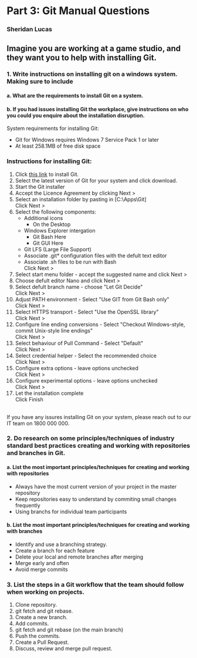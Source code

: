 # Part 3: Git Manual Questions
### Sheridan Lucas

## Imagine you are working at a game studio, and they want you to help with installing Git.

### 1.	Write instructions on installing git on a windows system. Making sure to include

#### a.	What are the requirements to install Git on a system.
#### b.	If you had issues installing Git the workplace, give instructions on who you could you enquire about the installation disruption.

System requirements for installing Git: <br>
* Git for Windows requires Windows 7 Service Pack 1 or later
* At least 258.1MB of free disk space
### Instructions for installing Git: <br>
1. Click [this link](https://git-scm.com/download/win) to install Git.
1. Select the latest version of Git for your system and click download. 
1. Start the Git installer 
1. Accept the Licence Agreement by clicking Next >
1. Select an installation folder by pasting in [C:\Apps\Git] <br>
	Click Next >
1. Select the following components:
	* Additional icons
		* On the Desktop
	* Windows Explorer intergation
		* Git Bash Here
		* Git GUI Here
	* Git LFS (Large File Support)
	* Associate .git* configuration files with the defult text editor
	* Associate .sh files to be run with Bash <br>
	Click Next >
1. Select start menu folder - accept the suggested name and click Next >
1. Choose defult editor Nano and click Next >
1. Select defult branch name - choose "Let Git Decide" <br>
	Click Next >
1. Adjust PATH environment - Select "Use GIT from Git Bash only" <br>
	Click Next >
1. Select HTTPS transport - Select "Use the OpenSSL library" <br>
	Click Next >
1. Configure line ending conversions - Select "Checkout Windows-style, commit Unix-style line endings" <br>
	Click Next >
1. Select behaviour of Pull Command - Select "Default" <br>
	Click Next >
1. Select credential helper - Select the recommended choice <br>
	Click Next >
1. Configure extra options - leave options unchecked <br>
	Click Next >
1. Configure experimental options - leave options unchecked <br>
	Click Next >
1. Let the installation complete <br>
	Click Finish


<br>
If you have any issures installing Git on your system, please reach out to our IT team on 1800 000 000. 

### 2.	Do research on some principles/techniques of industry standard best practices creating and working with repositories and branches in Git. 

#### a.	List the most important principles/techniques for creating and working with repositories
* Always have the most current version of your project in the master repository
* Keep repositories easy to understand by commiting small changes frequently
* Using branchs for individual team participants

#### b.	List the most important principles/techniques for creating and working with branches
* Identify and use a branching strategy.
* Create a branch for each feature
* Delete your local and remote branches after merging
* Merge early and often
* Avoid merge commits 


### 3.	List the steps in a Git workflow that the team should follow when working on projects.
1. Clone repository.
1. git fetch and git rebase.
1. Create a new branch.
1. Add commits.
1. git fetch and git rebase (on the main branch)
1. Push the commits.
1. Create a Pull Request.
1. Discuss, review and merge pull request.
